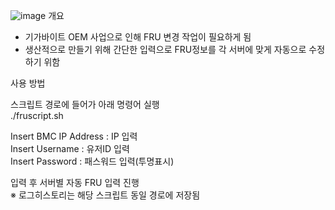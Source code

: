 ![image](https://user-images.githubusercontent.com/89372983/134866262-834b2aa3-9178-47fb-91df-417d4d52042e.png)
개요
- 기가바이트 OEM 사업으로 인해 FRU 변경 작업이 필요하게 됨
- 생산적으로 만들기 위해 간단한 입력으로 FRU정보를 각 서버에 맞게 자동으로 수정하기 위함


사용 방법  
  
스크립트 경로에 들어가 아래 명령어 실행  
./fruscript.sh  

Insert BMC IP Address : IP 입력  
Insert Username : 유저ID 입력  
Insert Password : 패스워드 입력(투명표시)  

입력 후 서버별 자동 FRU 입력 진행  
※ 로그히스토리는 해당 스크립트 동일 경로에 저장됨  
